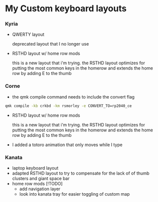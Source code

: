 # My Custom keyboard layouts

### Kyria

* QWERTY layout
  
  deprecated layout that I no longer use

* RSTHD layout w/ home row mods

  this is a new layout that i'm trying. the RSTHD layout optimizes for putting the
  most common keys in the homerow and extends the home row by adding E to the
  thumb
  
### Corne

* the qmk compile command needs to include the convert flag
```zsh
qmk compile -kb crkbd -km rsmorley -e CONVERT_TO=rp2040_ce
```
* RSTHD layout w/ home row mods

  this is a new layout that i'm trying. the RSTHD layout optimizes for putting the
  most common keys in the homerow and extends the home row by adding E to the
  thumb

* I added a totoro animation that only moves while I type

### Kanata

* laptop keyboard layout
* adapted RSTHD layout to try to compensate for the lack of of thumb clusters and giant space bar
* home row mods
[!TODO] 
  * add navigation layer
  * look into kanata tray for easier toggling of custom map
